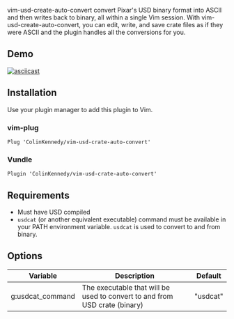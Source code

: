 vim-usd-create-auto-convert convert Pixar's USD binary format into ASCII
and then writes back to binary, all within a single Vim session. With
vim-usd-create-auto-convert, you can edit, write, and save crate files
as if they were ASCII and the plugin handles all the conversions for
you.


## Demo
[![asciicast](https://asciinema.org/a/251912.svg)](https://asciinema.org/a/251912)


## Installation
Use your plugin manager to add this plugin to Vim.

### vim-plug
```vim
Plug 'ColinKennedy/vim-usd-crate-auto-convert'
```

### Vundle
```vim
Plugin 'ColinKennedy/vim-usd-crate-auto-convert'
```


## Requirements
- Must have USD compiled
- `usdcat` (or another equivalent executable) command must be available
in your PATH environment variable. `usdcat` is used to convert to and
from binary.

## Options

|     Variable     |                                 Description                                 | Default  |
|------------------|-----------------------------------------------------------------------------|----------|
| g:usdcat_command | The executable that will be used to convert to and from USD crate (binary)  | "usdcat" |
